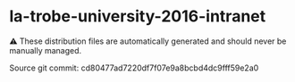 # la-trobe-university-2016-intranet

:warning: These distribution files are automatically generated and should never be manually managed.

Source git commit: cd80477ad7220df7f07e9a8bcbd4dc9fff59e2a0
